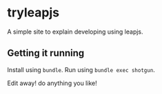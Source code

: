 # tryleapjs

A simple site to explain developing using leapjs.

## Getting it running

Install using `bundle`. Run using `bundle exec shotgun`.

Edit away! do anything you like!